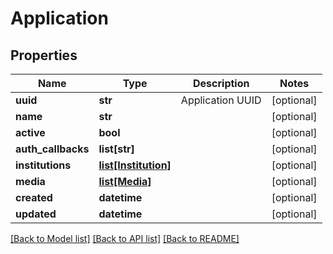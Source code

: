 # Application

## Properties
Name | Type | Description | Notes
------------ | ------------- | ------------- | -------------
**uuid** | **str** | Application UUID | [optional] 
**name** | **str** |  | [optional] 
**active** | **bool** |  | [optional] 
**auth_callbacks** | **list[str]** |  | [optional] 
**institutions** | [**list[Institution]**](Institution.md) |  | [optional] 
**media** | [**list[Media]**](Media.md) |  | [optional] 
**created** | **datetime** |  | [optional] 
**updated** | **datetime** |  | [optional] 

[[Back to Model list]](../README.md#documentation-for-models) [[Back to API list]](../README.md#documentation-for-api-endpoints) [[Back to README]](../README.md)


